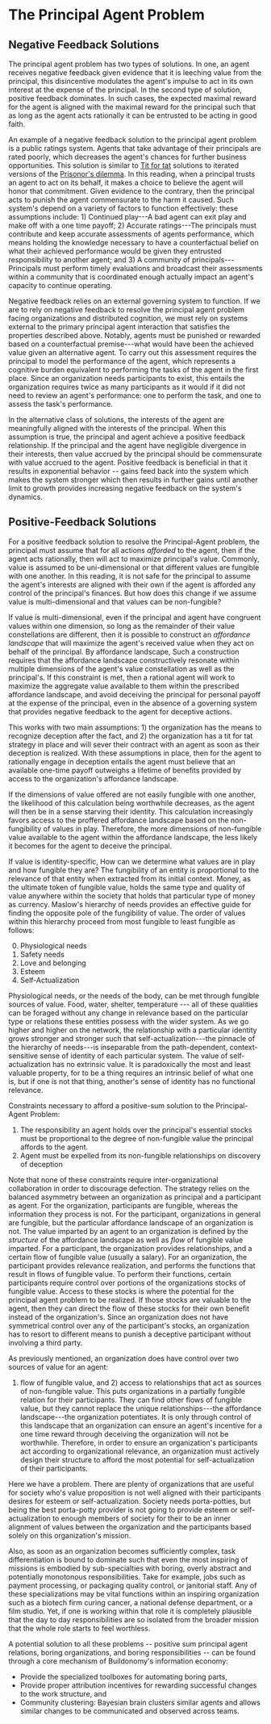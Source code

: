 [The Principal Agent Problem]: #the-principal-agent-problem
# The Principal Agent Problem

## Negative Feedback Solutions

The principal agent problem has two types of solutions. In one, an agent receives negative feedback
given evidence that it is leeching value from the principal, this disincentive modulates the agent's
impulse to act in its own interest at the expense of the principal. In the second type of solution,
positive feedback dominates. In such cases, the expected maximal reward for the agent is aligned
with the maximal reward for the principal such that as long as the agent acts rationally it can be
entrusted to be acting in good faith.

An example of a negative feedback solution to the principal agent problem is a public ratings
system. Agents that take advantage of their principals are rated poorly, which decreases the agent's
chances for further business opportunities. This solution is similar to [Tit for
tat](https://en.wikipedia.org/wiki/Tit_for_tat) solutions to iterated versions of the [Prisonor's
dilemma](https://en.wikipedia.org/wiki/Prisoner's_dilemma). In this reading, when a principal trusts
an agent to act on its behalf, it makes a choice to believe the agent will honor that
commitment. Given evidence to the contrary, then the principal acts to punish the agent commensurate
to the harm it caused. Such system's depend on a variety of factors to function effectively: these
assumptions include: 1) Continued play---A bad agent can exit play and make off with a one time
payoff; 2) Accurate ratings---The principals must contribute and keep accurate assessments of agents
performance, which means holding the knowledge necessary to have a counterfactual belief on what
their achieved performance would be given they entrusted responsibility to another agent; and 3) A
community of principals---Principals must perform timely evaluations and broadcast their assessments
within a community that is coordinated enough actually impact an agent's capacity to continue
operating.

Negative feedback relies on an external governing system to function. If we are to rely on negative
feedback to resolve the principal agent problem facing organizations and distributed cognition, we
must rely on systems external to the primary principal agent interaction that satisfies the
properties described above. Notably, agents must be punished or rewarded based on a counterfactual
premise---what would have been the achieved value given an alternative agent. To carry out this
assessment requires the principal to model the performance of the agent, which represents a
cognitive burden equivalent to performing the tasks of the agent in the first place. Since an
organization needs participants to exist, this entails the organization requires twice as many
participants as it would if it did not need to review an agent's performance: one to perform the
task, and one to assess the task's performance.

In the alternative class of solutions, the interests of the agent are meaningfully aligned with the
interests of the principal. When this assumption is true, the principal and agent achieve a positive
feedback relationship. If the principal and the agent have negligible divergence in their interests,
then value accrued by the principal should be commensurate with value accrued to the agent. Positive
feedback is beneficial in that it results in exponential behavior -- gains feed back into the system
which makes the system stronger which then results in further gains until another limit to growth
provides increasing negative feedback on the system's dynamics.

## Positive-Feedback Solutions

For a positive feedback solution to resolve the Principal-Agent problem, the principal must assume
that for all actions *afforded* to the agent, then if the agent acts rationally, then will act to
maximize principal's value. Commonly, value is assumed to be uni-dimensional or that different
values are fungible with one another. In this reading, it is not safe for the principal to assume
the agent's interests are aligned with their own if the agent is afforded any control of the
principal's finances. But how does this change if we assume value is multi-dimensional and that
values can be non-fungible?

If value is multi-dimensional, even if the principal and agent have congruent values within one
dimension, so long as the remainder of their value constellations are different, then it is possible
to construct an *affordance landscape* that will maximize the agent's received value when they act
on behalf of the principal. By affordance landscape, Such a construction requires that the affordance landscape
constructively resonate within multiple dimensions of the agent's value constellation as well as the
principal's. If this constraint is met, then a rational agent will work to maximize the aggregate
value available to them within the prescribed affordance landscape, and avoid deceiving the
principal for personal payoff at the expense of the principal, even in the absence of a governing
system that provides negative feedback to the agent for deceptive actions.

This works with two main assumptions: 1) the organization has the means to recognize deception after
the fact, and 2) the organization has a tit for tat strategy in place and will sever their contract
with an agent as soon as their deception is realized. With these assumptions in place, then for the
agent to rationally engage in deception entails the agent must believe that an available one-time
payoff outweighs a lifetime of benefits provided by access to the organization's affordance
landscape.

If the dimensions of value offered are not easily fungible with one another, the
likelihood of this calculation being worthwhile decreases, as the agent will then be in a sense
starving their identity. This calculation increasingly favors access to the proffered affordance
landscape based on the non-fungibility of values in play. Therefore, the more dimensions of
non-fungible value available to the agent within the affordance landscape, the less likely it
becomes for the agent to deceive the principal.

If value is identity-specific, How can we determine what values are in play and how fungible they
are? The fungibility of an entity is proportional to the relevance of that entity when extracted
from its initial context. Money, as the ultimate token of fungible value, holds the same type and
quality of value anywhere within the society that holds that particular type of money as
currency. Maslow's hierarchy of needs provides an effective guide for finding the opposite pole of
the fungibility of value. The order of values within this hierarchy proceed from most fungible to
least fungible as follows:

0. Physiological needs
1. Safety needs
2. Love and belonging
3. Esteem
4. Self-Actualization

Physiological needs, or the needs of the body, can be met through fungible sources of value. Food,
water, shelter, temperature --- all of these qualities can be foraged without any change in
relevance based on the particular type or relations these entities possess with the wider system. As
we go higher and higher on the network, the relationship with a particular identity grows stronger
and stronger such that self-actualization---the pinnacle of the hierarchy of needs---is inseparable
from the path-dependent, context-sensitive sense of identity of each particular system. The value of
self-actualization has no extrinsic value. It is paradoxically the most and least valuable property,
for to be a thing requires an intrinsic belief of what one is, but if one is not that thing,
another's sense of identity has no functional relevance.

Constraints necessary to afford a positive-sum solution to the Principal-Agent Problem:

1. The responsibility an agent holds over the principal's essential stocks must be proportional to
   the degree of non-fungible value the principal affords to the agent.
2. Agent must be expelled from its non-fungible relationships on discovery of deception

Note that none of these constraints require inter-organizational collaboration in order to
discourage defection. The strategy relies on the balanced asymmetry between an organization as
principal and a participant as agent. For the organization, participants are fungible, whereas the
information they process is not. For the participant, organizations in general are fungible, but the
particular affordance landscape of an organization is not. The value imparted by an agent to an
organization is defined by the _structure_ of the affordance landscape as well as _flow_ of fungible
value imparted. For a participant, the organization provides relationships, and a certain flow of
fungible value (usually a salary). For an organization, the participant provides relevance
realization, and performs the functions that result in flows of fungible value. To perform their
functions, certain participants require control over portions of the organizations stocks of
fungible value. Access to these stocks is where the potential for the principal agent problem to be
realized. If those stocks are valuable to the agent, then they can direct the flow of these stocks
for their own benefit instead of the organization's. Since an organization does not have symmetrical
control over any of the participant's stocks, an organization has to resort to different means to
punish a deceptive participant without involving a third party.

As previously mentioned, an organization does have control over two sources of value for an agent:
1) flow of fungible value, and 2) access to relationships that act as sources of non-fungible
value. This puts organizations in a partially fungible relation for their participants. They can
find other flows of fungible value, but they cannot replace the unique relationships---the
affordance landscape---the organization potentiates. It is only through control of this landscape
that an organization can ensure an agent's incentive for a one time reward through deceiving the
organization will not be worthwhile. Therefore, in order to ensure an organization's participants
act according to organizational relevance, an organization must actively design their structure to
afford the most potential for self-actualization of their participants.

Here we have a problem. There are plenty of organizations that are useful for society who's value
proposition is not well aligned with their participants desires for esteem or
self-actualization. Society needs porta-potties, but being the best porta-potty provider is not
going to provide esteem or self-actualization to enough members of society for their to be an inner
alignment of values between the organization and the participants based solely on this
organization's mission.

Also, as soon as an organization becomes sufficiently complex, task differentiation is bound to
dominate such that even the most inspiring of missions is embodied by sub-specialties with boring,
overly abstract and potentially monotonous responsibilities. Take for example, jobs such as payment
processing, or packaging quality control, or janitorial staff. Any of these specializations may be
vital functions within an inspiring organization such as a biotech firm curing cancer, a national
defense department, or a film studio. Yet, if one is working within that role it is completely
plausible that the day to day responsibilities are so isolated from the broader mission that the
whole role starts to feel worthless.

A potential solution to all these problems -- positive sum principal agent relations, boring
organizations, and boring responsibilities -- can be found through a core mechanism of Buildonomy's
information economy:

- Provide the specialized toolboxes for automating boring parts,
- Provide proper attribution incentives for rewarding successful changes to the work structure, and
- Community clustering: Bayesian brain clusters similar agents and allows similar changes to be
  communicated and observed across teams.
